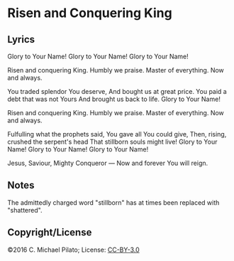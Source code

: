 # Risen and Conquering King

## Lyrics

Glory to Your Name!
Glory to Your Name!
Glory to Your Name!

Risen and conquering King.
Humbly we praise.
Master of everything.
Now and always.

You traded splendor You deserve,
And bought us at great price.
You paid a debt that was not Yours
And brought us back to life.
Glory to Your Name!

Risen and conquering King.
Humbly we praise.
Master of everything.
Now and always.

Fulfulling what the prophets said,
You gave all You could give,
Then, rising, crushed the serpent's head
That stillborn souls might live!
Glory to Your Name!
Glory to Your Name!
Glory to Your Name!

Jesus, Saviour,
Mighty Conqueror —
Now and forever You will reign.

## Notes

The admittedly charged word "stillborn" has at times been replaced with "shattered".

## Copyright/License

©2016 C. Michael Pilato; License: [CC-BY-3.0](https://creativecommons.org/licenses/by/3.0/)
